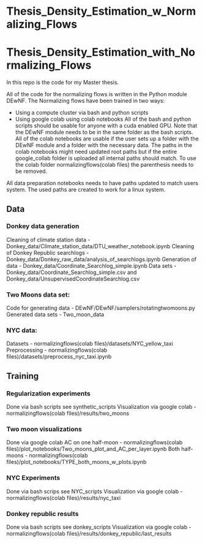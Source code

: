 # Thesis_Density_Estimation_w_Normalizing_Flows

# Thesis_Density_Estimation_with_Normalizing_Flows
In this repo is the code for my Master thesis.

All of the code for the normalizing flows is written in the Python module DEwNF.
The Normalizing flows have been trained in two ways:
- Using a compute cluster via bash and python scripts
- Using google colab using colab notebooks
All of the bash and python scripts should be usable for anyone with a cuda enabled GPU. Note that the DEwNF module needs to be in the same folder as the bash scripts.
All of the colab notebooks are usable if the user sets up a folder with the DEwNF module and a folder with the necessary data. The paths in the colab notebooks might need updated root paths but if the entire google_collab folder is uploaded all internal paths should match. To use the colab folder normalizingflows(colab files) the parenthesis needs to be removed.

All data preparation notebooks needs to have paths updated to match users system. The used paths are created to work for a linux system.

## Data
### Donkey data generation
Cleaning of climate station data - Donkey_data/Climate_station_data/DTU_weather_notebook.ipynb
Cleaning of Donkey Republic searchlogs - Donkey_data/Donkey_raw_data/analysis_of_searchlogs.ipynb
Generation of data - Donkey_data/Coordinate_Searchlog_simple.ipynb
Data sets - Donkey_data/Coordinate_Searchlog_simple.csv and Donkey_data/UnsupervisedCoordinateSearchlog.csv

### Two Moons data set:
Code for generating data - DEwNF/DEwNF/samplers/rotatingtwomoons.py
Generated data sets - Two_moon_data

### NYC data:
Datasets - normalizingflows(colab files)/datasets/NYC_yellow_taxi
Preprocessing - normalizingflows(colab files)/datasets/preprocess_nyc_taxi.ipynb

## Training
### Regularization experiments
Done via bash scripts see synthetic_scripts
Visualization via google colab - normalizingflows(colab files)/results/two_moons

### Two moon visualizations
Done via google colab
AC on one half-moon - normalizingflows(colab files)/plot_notebooks/Two_moons_plot_and_AC_per_layer.ipynb
Both half-moons - normalizingflows(colab files)/plot_notebooks/TYPE_both_moons_w_plots.ipynb

### NYC Experiments
Done via bash scrips see NYC_scripts
Visualization via google colab - normalizingflows(colab files)/results/nyc_taxi

### Donkey republic results
Done via bash scripts see donkey_scripts
Visualization via google colab - normalizingflows(colab files)/results/donkey_republic/last_results

